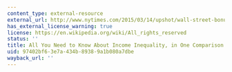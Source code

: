 ```yaml
---
content_type: external-resource
external_url: http://www.nytimes.com/2015/03/14/upshot/wall-street-bonuses-vs-total-earnings-of-full-time-minimum-wage-workers.html?abt=0002&abg=0
has_external_license_warning: true
license: https://en.wikipedia.org/wiki/All_rights_reserved
status: ''
title: All You Need to Know About Income Inequality, in One Comparison
uid: 97402bf6-3e7a-434b-8938-9a1b080a7dbe
wayback_url: ''
---
```

